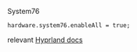 

System76

```
hardware.system76.enableAll = true;
```

relevant [Hyprland docs](https://wiki.hyprland.org/Nix/Hyprland-on-NixOS/)